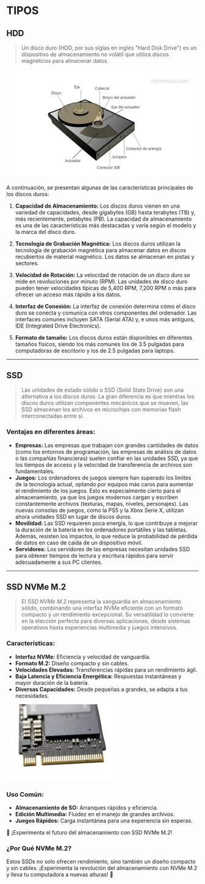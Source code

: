 # TIPOS

## HDD

> Un disco duro (HDD, por sus siglas en inglés "Hard Disk Drive") es un dispositivo de almacenamiento no volátil que utiliza discos magnéticos para almacenar datos.

![HDD](/img/hdd.jpg)

A continuación, se presentan algunas de las características principales de los discos duros:

1. **Capacidad de Almacenamiento:** Los discos duros vienen en una variedad de capacidades, desde gigabytes (GB) hasta terabytes (TB) y, más recientemente, petabytes (PB). La capacidad de almacenamiento es una de las características más destacadas y varía según el modelo y la marca del disco duro.

2. **Tecnología de Grabación Magnética:** Los discos duros utilizan la tecnología de grabación magnética para almacenar datos en discos recubiertos de material magnético. Los datos se almacenan en pistas y sectores.

3. **Velocidad de Rotación:** La velocidad de rotación de un disco duro se mide en revoluciones por minuto (RPM). Las unidades de disco duro pueden tener velocidades típicas de 5,400 RPM, 7,200 RPM o más para ofrecer un acceso más rápido a los datos.

4. **Interfaz de Conexión:** La interfaz de conexión determina cómo el disco duro se conecta y comunica con otros componentes del ordenador. Las interfaces comunes incluyen SATA (Serial ATA) y, e unos más antiguos, IDE (Integrated Drive Electronics).

5. **Formato de tamaño:** Los discos duros están disponibles en diferentes tamaños físicos, siendo los más comunes los de 3.5 pulgadas para computadoras de escritorio y los de 2.5 pulgadas para laptops.

----

## SSD

> Las unidades de estado sólido o SSD (Solid State Drive) son una alternativa a los discos duros. La gran diferencia es que mientras los discos duros utilizan componentes mecánicos que se mueven, las SSD almacenan los archivos en microchips con memorias flash interconectadas entre sí.

### Ventajas en diferentes áreas:

* **Empresas:** Las empresas que trabajan con grandes cantidades de datos (como los entornos de programación, las empresas de análisis de datos o las compañías financieras) suelen confiar en las unidades SSD, ya que los tiempos de acceso y la velocidad de transferencia de archivos son fundamentales.
* **Juegos:** Los ordenadores de juegos siempre han superado los límites de la tecnología actual, optando por equipos más caros para aumentar el rendimiento de los juegos. Esto es especialmente cierto para el almacenamiento, ya que los juegos modernos cargan y escriben constantemente archivos (texturas, mapas, niveles, personajes). Las nuevas consolas de juegos, como la PS5 y la Xbox Serie X, utilizan ahora unidades SSD en lugar de discos duros.
* **Movilidad:** Las SSD requieren poca energía, lo que contribuye a mejorar la duración de la batería en los ordenadores portátiles y las tabletas. Además, resisten los impactos, lo que reduce la probabilidad de pérdida de datos en caso de caída de un dispositivo móvil.
* **Servidores:** Los servidores de las empresas necesitan unidades SSD para obtener tiempos de lectura y escritura rápidos para servir adecuadamente a sus PC clientes.

----

## SSD NVMe M.2

> El *SSD NVMe M.2* representa la vanguardia en almacenamiento sólido, combinando una interfaz NVMe eficiente con un formato compacto y un rendimiento excepcional. Su versatilidad lo convierte en la elección perfecta para diversas aplicaciones, desde sistemas operativos hasta experiencias multimedia y juegos intensivos.

### Características:

* **Interfaz NVMe:** Eficiencia y velocidad de vanguardia.
* **Formato M.2:** Diseño compacto y sin cables.
* **Velocidades Elevadas:** Transferencias rápidas para un rendimiento ágil.
* **Baja Latencia y Eficiencia Energética:** Respuestas instantáneas y mayor duración de la batería.
* **Diversas Capacidades:** Desde pequeñas a grandes, se adapta a tus necesidades.
 <img src="img/m2.png" width="300"/>

### Uso Común:

* **Almacenamiento de SO:** Arranques rápidos y eficiencia.
* **Edición Multimedia:** Fluidez en el manejo de grandes archivos.
* **Juegos Rápidos:** Carga instantánea para una experiencia sin esperas.

🚀 ¡Experimenta el futuro del almacenamiento con SSD NVMe M.2!

### ¿Por Qué NVMe M.2?

Estos SSDs no solo ofrecen rendimiento, sino también un diseño compacto y sin cables. ¡Experimenta la revolución del almacenamiento con NVMe M.2 y lleva tu computadora a nuevas alturas! 🚀
